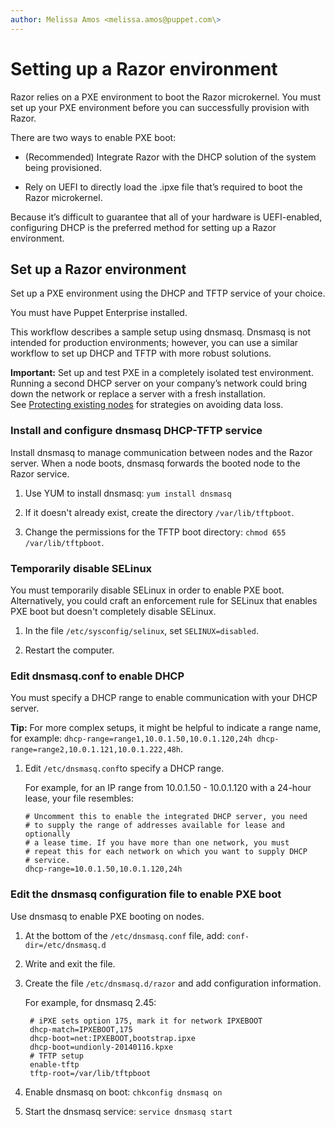 ```yaml
---
author: Melissa Amos <melissa.amos@puppet.com\>
---
```


# Setting up a Razor environment

Razor relies on a PXE environment to boot the Razor microkernel. You must set up your PXE environment before you can successfully provision with Razor.

There are two ways to enable PXE boot:

-   \(Recommended\) Integrate Razor with the DHCP solution of the system being provisioned.

-   Rely on UEFI to directly load the .ipxe file that’s required to boot the Razor microkernel.


Because it’s difficult to guarantee that all of your hardware is UEFI-enabled, configuring DHCP is the preferred method for setting up a Razor environment.

## Set up a Razor environment

Set up a PXE environment using the DHCP and TFTP service of your choice.

You must have Puppet Enterprise installed.

This workflow describes a sample setup using dnsmasq. Dnsmasq is not intended for production environments; however, you can use a similar workflow to set up DHCP and TFTP with more robust solutions.

**Important:** Set up and test PXE in a completely isolated test environment. Running a second DHCP server on your company’s network could bring down the network or replace a server with a fresh installation. See [Protecting existing nodes](protecting_existing_nodes.md#) for strategies on avoiding data loss.

### Install and configure dnsmasq DHCP-TFTP service

Install dnsmasq to manage communication between nodes and the Razor server. When a node boots, dnsmasq forwards the booted node to the Razor service.

1.  Use YUM to install dnsmasq: `yum install dnsmasq`

2.  If it doesn't already exist, create the directory `/var/lib/tftpboot`.

3.  Change the permissions for the TFTP boot directory: `chmod 655 /var/lib/tftpboot`.


### Temporarily disable SELinux

You must temporarily disable SELinux in order to enable PXE boot. Alternatively, you could craft an enforcement rule for SELinux that enables PXE boot but doesn't completely disable SELinux.

1.  In the file `/etc/sysconfig/selinux`, set `SELINUX=disabled`.

2.  Restart the computer.


### Edit dnsmasq.conf to enable DHCP

You must specify a DHCP range to enable communication with your DHCP server.

**Tip:** For more complex setups, it might be helpful to indicate a range name, for example: `dhcp-range=range1,10.0.1.50,10.0.1.120,24h dhcp-range=range2,10.0.1.121,10.0.1.222,48h`.

1.  Edit `/etc/dnsmasq.conf`to specify a DHCP range.

    For example, for an IP range from 10.0.1.50 - 10.0.1.120 with a 24-hour lease, your file resembles: 

    ```
    # Uncomment this to enable the integrated DHCP server, you need
    # to supply the range of addresses available for lease and optionally
    # a lease time. If you have more than one network, you must
    # repeat this for each network on which you want to supply DHCP
    # service.
    dhcp-range=10.0.1.50,10.0.1.120,24h
    ```


### Edit the dnsmasq configuration file to enable PXE boot

Use dnsmasq to enable PXE booting on nodes.

1.  At the bottom of the `/etc/dnsmasq.conf` file, add: `conf-dir=/etc/dnsmasq.d`

2.  Write and exit the file.

3.  Create the file `/etc/dnsmasq.d/razor` and add configuration information. 

    For example, for dnsmasq 2.45:

    ```
     # iPXE sets option 175, mark it for network IPXEBOOT
     dhcp-match=IPXEBOOT,175
     dhcp-boot=net:IPXEBOOT,bootstrap.ipxe
     dhcp-boot=undionly-20140116.kpxe
     # TFTP setup
     enable-tftp
     tftp-root=/var/lib/tftpboot
    ```

4.  Enable dnsmasq on boot: `chkconfig dnsmasq on`

5.  Start the dnsmasq service: `service dnsmasq start`


